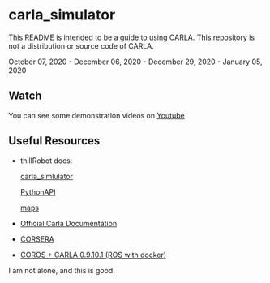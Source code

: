 # carla_simulator
This README is intended to be a guide to using CARLA. This repository is not a distribution or source code of CARLA.

October 07, 2020 - December 06, 2020 - December 29, 2020 - January 05, 2020

## Watch
You can see some demonstration videos on [Youtube](https://www.youtube.com/channel/UCH3bAvnmCLCRjyyorfUJXKg)

## Useful Resources

- thillRobot docs:

    [carla_simlulator](https://github.com/thillRobot/carla_simulator/blob/master/docs/carla_simulator.md)

    [PythonAPI](https://github.com/thillRobot/carla_simulator/blob/master/docs/PythonAPI.md)

    [maps](https://github.com/thillRobot/carla_simulator/blob/master/docs/maps.md)

- [Official Carla Documentation](https://carla.readthedocs.io/en/latest/)

- [CORSERA](https://usermanual.wiki/Document/CARLASetupGuideUbuntu.271743992/help)

- [COROS + CARLA 0.9.10.1 (ROS with docker)](https://hub.docker.com/r/johannhaselberger/coros)

I am not alone, and this is good.

##
